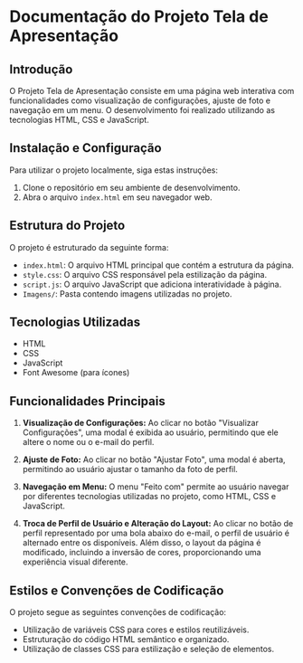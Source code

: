 # Documentação do Projeto Tela de Apresentação

## Introdução

O Projeto Tela de Apresentação consiste em uma página web interativa com funcionalidades como visualização de configurações, ajuste de foto e navegação em um menu. O desenvolvimento foi realizado utilizando as tecnologias HTML, CSS e JavaScript.

## Instalação e Configuração

Para utilizar o projeto localmente, siga estas instruções:

1. Clone o repositório em seu ambiente de desenvolvimento.
2. Abra o arquivo `index.html` em seu navegador web.

## Estrutura do Projeto

O projeto é estruturado da seguinte forma:

- `index.html`: O arquivo HTML principal que contém a estrutura da página.
- `style.css`: O arquivo CSS responsável pela estilização da página.
- `script.js`: O arquivo JavaScript que adiciona interatividade à página.
- `Imagens/`: Pasta contendo imagens utilizadas no projeto.

## Tecnologias Utilizadas

- HTML
- CSS
- JavaScript
- Font Awesome (para ícones)

## Funcionalidades Principais

1. **Visualização de Configurações:** Ao clicar no botão "Visualizar Configurações", uma modal é exibida ao usuário, permitindo que ele altere o nome ou o e-mail do perfil.

2. **Ajuste de Foto:** Ao clicar no botão "Ajustar Foto", uma modal é aberta, permitindo ao usuário ajustar o tamanho da foto de perfil.

3. **Navegação em Menu:** O menu "Feito com" permite ao usuário navegar por diferentes tecnologias utilizadas no projeto, como HTML, CSS e JavaScript.

4. **Troca de Perfil de Usuário e Alteração do Layout:** Ao clicar no botão de perfil representado por uma bola abaixo do e-mail, o perfil de usuário é alternado entre os disponíveis. Além disso, o layout da página é modificado, incluindo a inversão de cores, proporcionando uma experiência visual diferente.

## Estilos e Convenções de Codificação

O projeto segue as seguintes convenções de codificação:

- Utilização de variáveis CSS para cores e estilos reutilizáveis.
- Estruturação do código HTML semântico e organizado.
- Utilização de classes CSS para estilização e seleção de elementos.
